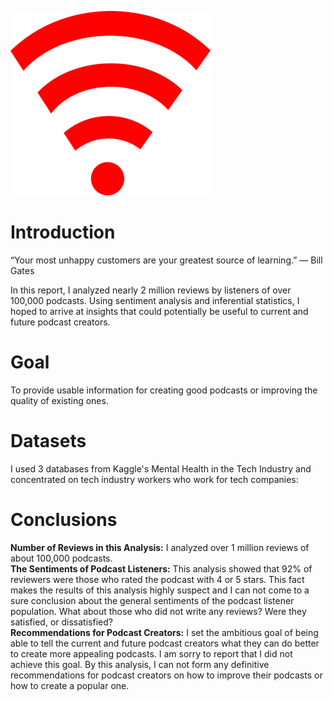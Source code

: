 ![Alt_Text](https://github.com/KevinNourian/Podcast-Reviews/blob/main/Images/podcastreviews_logo.png)

# Introduction
“Your most unhappy customers are your greatest source of learning.” — Bill Gates

In this report, I analyzed nearly 2 million reviews by listeners of over 100,000 podcasts. Using sentiment analysis and inferential statistics, I hoped to arrive at insights that could potentially be useful to current and future podcast creators.

# Goal
To provide usable information for creating good podcasts or improving the quality of existing ones.

# Datasets
I used 3 databases from Kaggle's Mental Health in the Tech Industry and concentrated on tech industry workers who work for tech companies:

# Conclusions
**Number of Reviews in this Analysis:** I analyzed over 1 million reviews of about 100,000 podcasts.  <br>
**The Sentiments of Podcast Listeners:** This analysis showed that 92% of reviewers were those who rated the podcast with 4 or 5 stars. This fact makes the results of this analysis highly suspect and I can not come to a sure conclusion about the general sentiments of the podcast listener population. What about those who did not write any reviews? Were they satisfied, or dissatisfied? <br>
**Recommendations for Podcast Creators:** I set the ambitious goal of being able to tell the current and future podcast creators what they can do better to create more appealing podcasts. I am sorry to report that I did not achieve this goal. By this analysis, I can not form any definitive recommendations for podcast creators on how to improve their podcasts or how to create a popular one.
